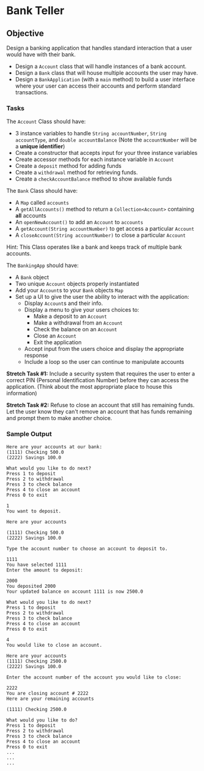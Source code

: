 # Bank Teller

## Objective

Design a banking application that handles standard interaction that a user would have with their bank.

*   Design a `Account` class that will handle instances of a bank account.
*   Design a `Bank` class that will house multiple accounts the user may have.
*   Design a `BankApplication` (with a `main` method) to build a user interface where your user can access their accounts and perform standard transactions.

### Tasks

The `Account` Class should have:

*   3 instance variables to handle `String accountNumber`, `String accountType`, and `double accountBalance` (Note the `accountNumber` will be a **unique identifier**)
*   Create a constructor that accepts input for your three instance variables
*   Create accessor methods for each instance variable in `Account`
*   Create a `deposit` method for adding funds
*   Create a `withdrawal` method for retrieving funds.
*   Create a `checkAccountBalance` method to show available funds

The `Bank` Class should have:

*   A `Map` called `accounts`
*   A `getAllAccounts()` method to return a `Collection<Account>` containing **all** accounts
*   An `openNewAccount()` to add an `Account` to `accounts`
*   A `getAccount(String accountNumber)` to get access a particular `Account`
*   A `closeAccount(String accountNumber)` to close a particular `Account`

Hint: This Class operates like a bank and keeps track of multiple bank accounts.

The `BankingApp` should have:

*   A `Bank` object
*   Two unique `Account` objects properly instantiated
*   Add your `Account`s to your `Bank` objects `Map`
*   Set up a UI to give the user the ability to interact with the application:
    *   Display `Account`s and their info.
    *   Display a menu to give your users choices to:
        *   Make a deposit to an `Account`
        *   Make a withdrawal from an `Account`
        *   Check the balance on an `Account`
        *   Close an `Account`
        *   Exit the application
    *   Accept input from the users choice and display the appropriate response
    *   Include a loop so the user can continue to manipulate accounts

**Stretch Task #1:** Include a security system that requires the user to enter a correct PIN (Personal Identification Number) before they can access the application. (Think about the most appropriate place to house this information)

**Stretch Task #2:** Refuse to close an account that still has remaining funds. Let the user know they can't remove an account that has funds remaining and prompt them to make another choice.

### Sample Output

```
Here are your accounts at our bank:
(1111) Checking 500.0
(2222) Savings 100.0

What would you like to do next?
Press 1 to deposit
Press 2 to withdrawal
Press 3 to check balance
Press 4 to close an account
Press 0 to exit

1
You want to deposit.

Here are your accounts

(1111) Checking 500.0
(2222) Savings 100.0

Type the account number to choose an account to deposit to.

1111
You have selected 1111
Enter the amount to deposit:

2000
You deposited 2000
Your updated balance on account 1111 is now 2500.0

What would you like to do next?
Press 1 to deposit
Press 2 to withdrawal
Press 3 to check balance
Press 4 to close an account
Press 0 to exit

4
You would like to close an account.

Here are your accounts
(1111) Checking 2500.0
(2222) Savings 100.0

Enter the account number of the account you would like to close:

2222
You are closing account # 2222
Here are your remaining accounts

(1111) Checking 2500.0

What would you like to do?
Press 1 to deposit
Press 2 to withdrawal
Press 3 to check balance
Press 4 to close an account
Press 0 to exit
...
...
...
```

